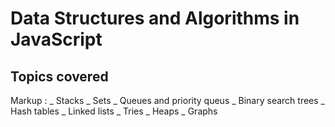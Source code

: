 # Data Structures and Algorithms in JavaScript

## Topics covered

Markup : _ Stacks
_ Sets
_ Queues and priority queus
_ Binary search trees
_ Hash tables
_ Linked lists
_ Tries
_ Heaps
\_ Graphs
